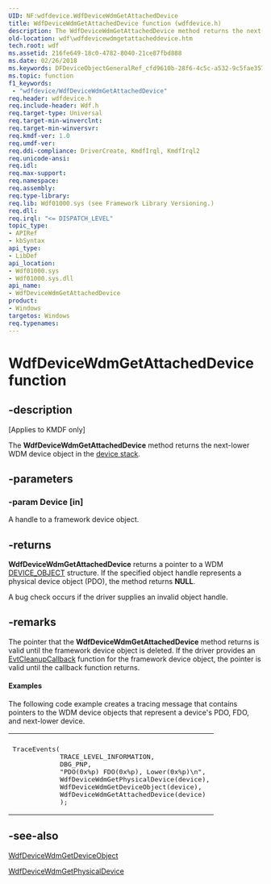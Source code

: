 ```yaml
---
UID: NF:wdfdevice.WdfDeviceWdmGetAttachedDevice
title: WdfDeviceWdmGetAttachedDevice function (wdfdevice.h)
description: The WdfDeviceWdmGetAttachedDevice method returns the next-lower WDM device object in the device stack.
old-location: wdf\wdfdevicewdmgetattacheddevice.htm
tech.root: wdf
ms.assetid: 216fe649-18c0-4782-8040-21ce87fbd888
ms.date: 02/26/2018
ms.keywords: DFDeviceObjectGeneralRef_cfd9610b-28f6-4c5c-a532-9c5fae3576fc.xml, WdfDeviceWdmGetAttachedDevice, WdfDeviceWdmGetAttachedDevice method, kmdf.wdfdevicewdmgetattacheddevice, wdf.wdfdevicewdmgetattacheddevice, wdfdevice/WdfDeviceWdmGetAttachedDevice
ms.topic: function
f1_keywords:
 - "wdfdevice/WdfDeviceWdmGetAttachedDevice"
req.header: wdfdevice.h
req.include-header: Wdf.h
req.target-type: Universal
req.target-min-winverclnt: 
req.target-min-winversvr: 
req.kmdf-ver: 1.0
req.umdf-ver: 
req.ddi-compliance: DriverCreate, KmdfIrql, KmdfIrql2
req.unicode-ansi: 
req.idl: 
req.max-support: 
req.namespace: 
req.assembly: 
req.type-library: 
req.lib: Wdf01000.sys (see Framework Library Versioning.)
req.dll: 
req.irql: "<= DISPATCH_LEVEL"
topic_type:
- APIRef
- kbSyntax
api_type:
- LibDef
api_location:
- Wdf01000.sys
- Wdf01000.sys.dll
api_name:
- WdfDeviceWdmGetAttachedDevice
product:
- Windows
targetos: Windows
req.typenames: 
---
```


# WdfDeviceWdmGetAttachedDevice function


## -description


<p class="CCE_Message">[Applies to KMDF only]</p>

The <b>WdfDeviceWdmGetAttachedDevice</b> method returns the next-lower WDM device object in the <a href="https://docs.microsoft.com/windows-hardware/drivers/wdf/wdm-concepts-for-kmdf-drivers">device stack</a>.


## -parameters




### -param Device [in]

A handle to a framework device object.


## -returns



<b>WdfDeviceWdmGetAttachedDevice</b> returns a pointer to a WDM <a href="https://docs.microsoft.com/windows-hardware/drivers/ddi/content/wdm/ns-wdm-_device_object">DEVICE_OBJECT</a> structure. If the specified object handle represents a physical device object (PDO), the method returns <b>NULL</b>.

A bug check occurs if the driver supplies an invalid object handle.




## -remarks



The pointer that the <b>WdfDeviceWdmGetAttachedDevice</b> method returns is valid until the framework device object is deleted. If the driver provides an <a href="https://docs.microsoft.com/windows-hardware/drivers/ddi/content/wdfobject/nc-wdfobject-evt_wdf_object_context_cleanup">EvtCleanupCallback</a> function for the framework device object, the pointer is valid until the callback function returns.


#### Examples

The following code example creates a tracing message that contains pointers to the WDM device objects that represent a device's PDO, FDO, and next-lower device.

<div class="code"><span codelanguage=""><table>
<tr>
<th></th>
</tr>
<tr>
<td>
<pre>TraceEvents(
            TRACE_LEVEL_INFORMATION,
            DBG_PNP,
            "PDO(0x%p) FDO(0x%p), Lower(0x%p)\n",
            WdfDeviceWdmGetPhysicalDevice(device),
            WdfDeviceWdmGetDeviceObject(device),
            WdfDeviceWdmGetAttachedDevice(device)
            );</pre>
</td>
</tr>
</table></span></div>



## -see-also




<a href="https://docs.microsoft.com/windows-hardware/drivers/ddi/content/wdfdevice/nf-wdfdevice-wdfdevicewdmgetdeviceobject">WdfDeviceWdmGetDeviceObject</a>



<a href="https://docs.microsoft.com/windows-hardware/drivers/ddi/content/wdfdevice/nf-wdfdevice-wdfdevicewdmgetphysicaldevice">WdfDeviceWdmGetPhysicalDevice</a>
 

 

